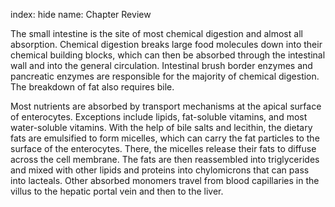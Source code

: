 index: hide
name: Chapter Review

The small intestine is the site of most chemical digestion and almost all absorption. Chemical digestion breaks large food molecules down into their chemical building blocks, which can then be absorbed through the intestinal wall and into the general circulation. Intestinal brush border enzymes and pancreatic enzymes are responsible for the majority of chemical digestion. The breakdown of fat also requires bile.

Most nutrients are absorbed by transport mechanisms at the apical surface of enterocytes. Exceptions include lipids, fat-soluble vitamins, and most water-soluble vitamins. With the help of bile salts and lecithin, the dietary fats are emulsified to form micelles, which can carry the fat particles to the surface of the enterocytes. There, the micelles release their fats to diffuse across the cell membrane. The fats are then reassembled into triglycerides and mixed with other lipids and proteins into chylomicrons that can pass into lacteals. Other absorbed monomers travel from blood capillaries in the villus to the hepatic portal vein and then to the liver.
